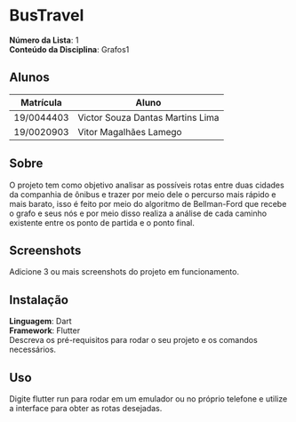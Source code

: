 # BusTravel

**Número da Lista**: 1<br>
**Conteúdo da Disciplina**: Grafos1<br>

## Alunos
|Matrícula | Aluno |
| -- | -- |
| 19/0044403  |  Victor Souza Dantas Martins Lima |
| 19/0020903  |  Vitor Magalhães Lamego |

## Sobre 
O projeto tem como objetivo analisar as possíveis rotas entre duas cidades da companhia de ônibus e trazer por meio dele o percurso mais rápido e mais barato, isso é feito por meio do algoritmo de Bellman-Ford que recebe o grafo e seus nós e por meio disso realiza a análise de cada caminho existente entre os ponto de partida e o ponto final.

## Screenshots
Adicione 3 ou mais screenshots do projeto em funcionamento.

## Instalação 
**Linguagem**: Dart<br>
**Framework**: Flutter<br>
Descreva os pré-requisitos para rodar o seu projeto e os comandos necessários.

## Uso 
Digite flutter run para rodar em um emulador ou no próprio telefone e utilize a interface para obter as rotas desejadas.




